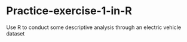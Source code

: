 # Practice-exercise-1-in-R
Use R to conduct some descriptive analysis through an electric vehicle dataset
